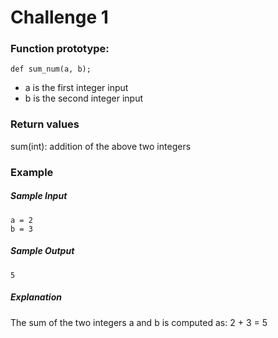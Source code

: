 # Challenge 1

### Function prototype:
    def sum_num(a, b);
 
* a is the first integer input
* b is the second integer input
 
### Return values
sum(int): addition of the above two integers
 
### Example
##### Sample Input
    a = 2
    b = 3
 
##### Sample Output
    5
 
##### Explanation
The sum of the two integers a and b is computed as: 2 + 3 = 5
